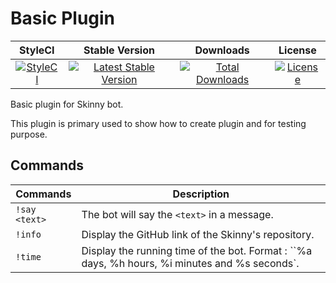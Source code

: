 # Basic Plugin

|StyleCI|Stable Version|Downloads|License|
|:------:|:------:|:------:|:------:|
|[![StyleCI](https://styleci.io/repos/73423248/shield)](https://styleci.io/repos/73423248)|[![Latest Stable Version](https://img.shields.io/packagist/v/SkinnyBot/Basic.svg?style=flat-square)](https://packagist.org/packages/skinnybot/basic)|[![Total Downloads](https://img.shields.io/packagist/dt/skinnybot/basic.svg?style=flat-square)](https://packagist.org/packages/skinnybot/basic)|[![License](https://img.shields.io/badge/license-MIT-brightgreen.svg?style=flat-square)](https://packagist.org/packages/skinnybot/basic)|

Basic plugin for Skinny bot.

This plugin is primary used to show how to create plugin and for testing purpose.

## Commands
|Commands|Description|
|----|----|
|`!say <text>`|The bot will say the `<text>` in a message.|
|`!info`|Display the GitHub link of the Skinny's repository.|
|`!time`|Display the running time of the bot. Format : ``%a days, %h hours, %i minutes and %s seconds`.|
